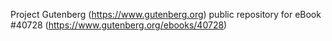 Project Gutenberg (https://www.gutenberg.org) public repository for eBook #40728 (https://www.gutenberg.org/ebooks/40728)
